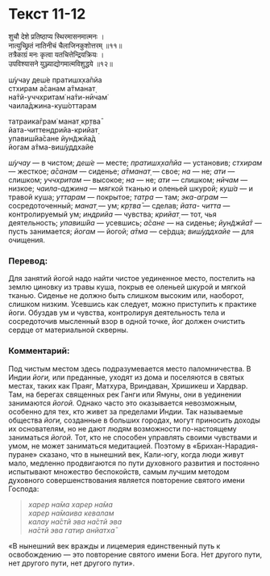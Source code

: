# Текст 11-12

शुचौ देशे प्रतिष्ठाप्य स्थिरमासनमात्मनः ।  
नात्युच्छ्रितं नातिनीचं चैलाजिनकुशोत्तरम् ॥११॥  
तत्रैकाग्रं मनः कृत्वा यतचित्तेन्द्रियक्रियः ।  
उपविश्यासने युञ्ज्याद्योगमात्मविशुद्धये ॥१२॥

ш́учау деш́е пратишх̣ха̄пйа  
стхирам а̄санам а̄тманат̣  
на̄тй-уччхритам̇ на̄ти-нӣчам̇  
чаила̄джина-куш́оттарам  

татраика̄грам̇ манат̣ кр̣тва̄  
йата-читтендрийа-крийат̣  
упавиш́йа̄сане йун̃джйа̄д  
йогам а̄тма-виш́уддхайе

_ш́учау_ — в чистом; _деш́е_ — месте; _пратишх̣ха̄пйа_ — установив; _стхирам_ — жесткое; _а̄санам_ — сиденье; _а̄тманат̣_ — свое; _на_ — не; _ати_ — слишком; _уччхритам_ — высокое; _на_ — не; _ати_ — слишком; _нӣчам_ — низкое; _чаила-аджина_ — мягкой тканью и оленьей шкурой; _куш́а_ — и травой куша; _уттарам_ — покрытое; _татра_ — там; _эка-аграм_ — сосредоточенный; _манат̣_ — ум; _кр̣тва̄_ — сделав; _йата- читта_ — контролируемый ум; _индрийа_ — чувства; _крийат̣_ — тот, чья деятельность; _упавиш́йа_ — усевшись; _а̄сане_ — на сиденье; _йун̃джйа̄т_ — пусть занимается; _йогам_ — йогой; _а̄тма_ — се́рдца; _виш́уддхайе_ — для очищения.

### Перевод:

Для занятий йогой надо найти чистое уединенное место, постелить на землю циновку из травы куша, покрыв ее оленьей шкурой и мягкой тканью. Сиденье не должно быть слишком высоким или, наоборот, слишком низким. Усевшись как следует, можно приступить к практике йоги. Обуздав ум и чувства, контролируя деятельность тела и сосредоточив мысленный взор в одной точке, йог должен очистить сердце от материальной скверны.

### Комментарий:

Под чистым местом здесь подразумевается место паломничества. В Индии _йоги,_ или преданные, уходят из дома и поселяются в святых местах, таких как Праяг, Матхура, Вриндаван, Хришикеш и Хардвар. Там, на берегах священных рек Ганги или Ямуны, они в уединении занимаются _йогой._ Однако часто это оказывается невозможным, особенно для тех, кто живет за пределами Индии. Так называемые общества _йоги,_ созданные в больших городах, могут приносить доходы их основателям, но не дают людям возможности по-настоящему заниматься _йогой._ Тот, кто не способен управлять своими чувствами и умом, не может заниматься медитацией. Поэтому в «Брихан-Нарадия-пуране» сказано, что в нынешний век, Кали-югу, когда люди живут мало, медленно продвигаются по пути духовного развития и постоянно испытывают множество беспокойств, самым лучшим методом духовного совершенствования является повторение святого имени Господа:

> _харер на̄ма харер на̄ма  
> харер на̄маива кевалам  
> калау на̄стй эва на̄стй эва  
> на̄стй эва гатир анйатха̄_

«В нынешний век вражды и лицемерия единственный путь к освобождению — это повторение святого имени Бога. Нет другого пути, нет другого пути, нет другого пути».